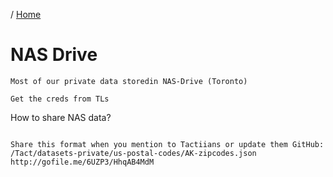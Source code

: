 / [Home](index.md)

# NAS Drive




```
Most of our private data storedin NAS-Drive (Toronto)

Get the creds from TLs
```


How to share NAS data?
```

Share this format when you mention to Tactiians or update them GitHub:
/Tact/datasets-private/us-postal-codes/AK-zipcodes.json
http://gofile.me/6UZP3/HhqAB4MdM

```


